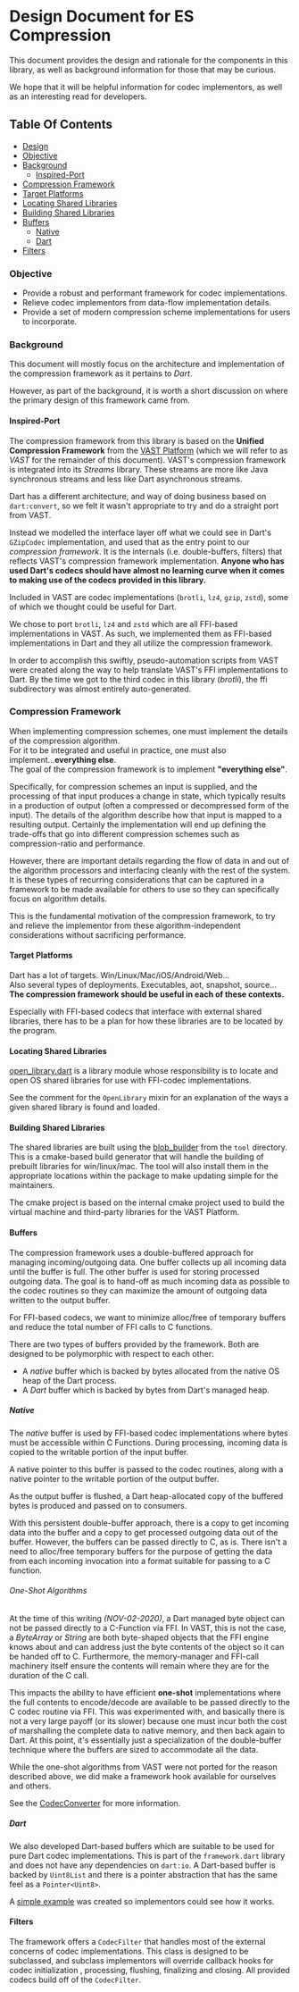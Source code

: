# Design Document for ES Compression
This document provides the design and rationale for the components in this library, as well as background information
for those that may be curious.

We hope that it will be helpful information for codec implementors, as well as an interesting read for developers.

## Table Of Contents
- [Design](#design-document-for-es-compression)
- [Objective](#objective)
- [Background](#background)
    - [Inspired-Port](#inspired-port)
- [Compression Framework](#compression-framework)
- [Target Platforms](#target-platforms)
- [Locating Shared Libraries](#locating-shared-libraries)
- [Building Shared Libraries](#building-shared-libraries)
- [Buffers](#buffers)
    - [Native](#native)
    - [Dart](#dart)
- [Filters](#filters)

### Objective
- Provide a robust and performant framework for codec implementations.
- Relieve codec implementors from data-flow implementation details.
- Provide a set of modern compression scheme implementations for users to incorporate.

### Background
This document will mostly focus on the architecture and implementation of the compression framework as it pertains to
*Dart*.

However, as part of the background, it is worth a short discussion on where the primary design of this framework came
from.

#### Inspired-Port
The compression framework from this library is based on the **Unified Compression Framework** from the
[VAST Platform](https://www.instantiations.com/products/vasmalltalk/index.html) (which we will refer to as *VAST* for
the remainder of this document). VAST's compression framework is integrated into its *Streams* library. These streams are more like Java synchronous
streams and less like Dart asynchronous streams.

Dart has a different architecture, and way of doing business based on `dart:convert`, so we felt it wasn't appropriate to
try and do a straight port from VAST.

Instead we modelled the interface layer off what we could see in Dart's `GZipCodec` implementation, and used that as the
entry point to our *compression framework*. It is the internals (i.e. double-buffers, filters) that reflects VAST's compression framework implementation.
**Anyone who has used Dart's codecs should have almost no learning curve when it comes to making use of the
codecs provided in this library.**

Included in VAST are codec implementations (`brotli`, `lz4`, `gzip`, `zstd`), some of which we thought could be useful
for Dart.

We chose to port `brotli`, `lz4` and `zstd` which are all FFI-based implementations in VAST. As such, we implemented them 
as FFI-based implementations in Dart and they all utilize the compression framework.

In order to accomplish this swiftly, pseudo-automation scripts from VAST were created along the way to help translate
VAST's FFI implementations to Dart. By the time we got to the third codec in this library (*brotli*), the ffi subdirectory 
was almost entirely auto-generated.

### Compression Framework
When implementing compression schemes, one must implement the details of the compression algorithm.\
For it to be integrated and useful in practice, one must also implement...**everything else**.\
The goal of the compression framework is to implement **"everything else"**.

Specifically, for compression schemes an input is supplied, and the processing of that input produces a change
in state, which typically results in a production of output (often a compressed or decompressed form of the input).
The details of the algorithm describe how that input is mapped to a resulting output.
Certainly the implementation will end up defining the trade-offs that go into different compression schemes such as
compression-ratio and performance.

However, there are important details regarding the flow of data in and out of the algorithm processors and interfacing
cleanly with the rest of the system.
It is these types of recurring considerations that can be captured in a framework to be made available for others to use
so they can specifically focus on algorithm details.

This is the fundamental motivation of the compression framework, to try and relieve the implementor from these
algorithm-independent considerations without sacrificing performance.

#### Target Platforms
Dart has a lot of targets. Win/Linux/Mac/iOS/Android/Web...\
Also several types of deployments. Executables, aot, snapshot, source...\
**The compression framework should be useful in each of these contexts.**

Especially with FFI-based codecs that interface with external shared libraries, there has to be a plan for how these
libraries are to be located by the program.

#### Locating Shared Libraries
[open_library.dart](lib/src/framework/native/open_library.dart) is a library module whose responsibility is to locate
and open OS shared libraries for use with FFI-codec implementations.

See the comment for the `OpenLibrary` mixin for an explanation of the ways a given shared library is found and loaded.

#### Building Shared Libraries
The shared libraries are built using the [blob_builder](tool/blob_builder) from the `tool` directory.
This is a cmake-based build generator that will handle the building of prebuilt libraries for win/linux/mac.
The tool will also install them in the appropriate locations within the package to make updating simple for the
maintainers.

The cmake project is based on the internal cmake project used to build the virtual machine and third-party
libraries for the VAST Platform.

#### Buffers
The compression framework uses a double-buffered approach for managing incoming/outgoing data.
One buffer collects up all incoming data until the buffer is full. The other buffer is used for storing processed
outgoing data. The goal is to hand-off as much incoming data as possible to the codec routines so they can maximize the amount of
outgoing data written to the output buffer.

For FFI-based codecs, we want to minimize alloc/free of temporary buffers and reduce the total number of FFI calls to
C functions.

There are two types of buffers provided by the framework. Both are designed to be polymorphic with respect to each other:
- A *native* buffer which is backed by bytes allocated from the native OS heap of the Dart process.
- A *Dart* buffer which is backed by bytes from Dart's managed heap.

##### Native
The *native* buffer is used by FFI-based codec implementations where bytes must be accessible within C Functions.
During processing, incoming data is copied to the writable portion of the input buffer.

A native pointer to this buffer is passed to the codec routines, along with a native pointer to the writable portion of
the output buffer.

As the output buffer is flushed, a Dart heap-allocated copy of the buffered bytes is produced and passed on to
consumers.

With this persistent double-buffer approach, there is a copy to get incoming data into the buffer and a copy to get
processed outgoing data out of the buffer.
However, the buffers can be passed directly to C, as is. There isn't a need to alloc/free temporary buffers for the
purpose of getting the data from each incoming invocation into a format suitable for passing to a C function.

###### One-Shot Algorithms
At the time of this writing *(NOV-02-2020)*, a Dart managed byte object can not be passed directly to a C-Function via FFI.
In VAST, this is not the case, a *ByteArray* or *String* are both byte-shaped objects that the FFI engine knows about
and can address just the byte contents of the object so it can be handed off to C.
Furthermore, the memory-manager and FFI-call machinery itself ensure the contents will remain where they are for the
duration of the C call.

This impacts the ability to have efficient **one-shot** implementations where the full contents to encode/decode are
available to be passed directly to the C codec routine via FFI.
This was experimented with, and basically there is not a very large payoff (or its slower) because one must incur both
the cost of marshalling the complete data to native memory, and then back again to Dart.
At this point, it's essentially just a specialization of the double-buffer technique where the buffers are sized to
accommodate all the data. 

While the one-shot algorithms from VAST were not ported for the reason described above, we did make a framework hook
available for ourselves and others.

See the [CodecConverter](lib/src/framework/converters.dart) for more information.

##### Dart
We also developed Dart-based buffers which are suitable to be used for pure Dart codec implementations.
This is part of the `framework.dart` library and does not have any dependencies on `dart:io`.
A Dart-based buffer is backed by `Uint8List` and there is a pointer abstraction that has the same feel as a
`Pointer<Uint8>`.

A [simple example](example/rle_example.dart) was created so implementors could see how it works.

#### Filters
The framework offers a `CodecFilter` that handles most of the external concerns of codec implementations.
This class is designed to be subclassed, and subclass implementors will override callback hooks for codec initialization
, processing, flushing, finalizing and closing. All provided codecs build off of the `CodecFilter`.
